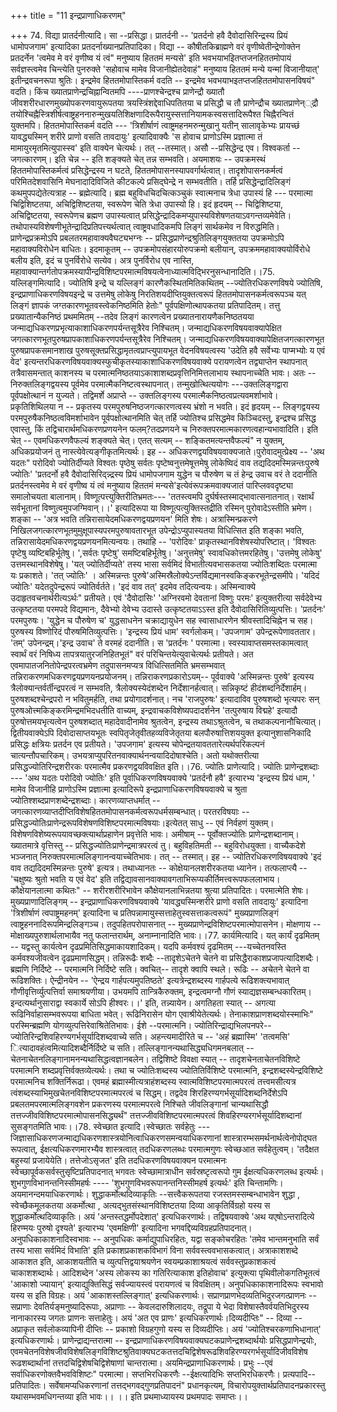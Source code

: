 +++
title = "11 इन्द्रप्राणाधिकरणम्"

+++
74. विद्या प्रातर्दनीत्यादि। सा --प्रसिद्धा। प्रातर्दनी -- 'प्रतर्दनो हवै दैवोदासिरिन्द्रस्य प्रियं धामोपजगाम' इत्यादिका प्रतदर्नाख्यानप्रतिपादिका। विद्या -- कौषीतकिब्राह्मणे वरं वृणीष्वेतीन्द्रेणोक्तेन प्रतदर्नेन 'त्वमेव मे वरं वृणीष्व यं त्वं" मनुष्याय हिततमं मन्यसे' इति भवभयाभइितप्तजनहिततमोपायं सर्वज्ञस्त्वमेव चिन्त्येति पुनरुक्ते 'सहोवाच मामेव विजानीह्येतदेवाहं" मनुष्याय हिततमं मन्ये यन्मां विजानीयात्' इतीन्द्रवचनरूपा श्रुतिः। इन्द्रमेव हिततमोपास्तिकर्म वदति -- इन्द्रमेव भवभयाभइतप्तजहिततमोपासनविषयं" वदति। किंच ख्यातप्राणेन्द्रचिह्नान्वितमपि ----प्राणश्चेन्द्रश्च प्राणेन्द्रौ ख्यातौ जीवशरीरधारणमुख्योपकरणवायुरूपतया त्रयस्त्रिंशद्देवाधिपतितया च प्रसिद्धौ च तौ प्राणेन्द्रौच ख्यातप्राणेन््द्रौ तयोश्चिह्नैस्त्रिशीर्षत्वाष्ट्रहननारुन्मुखयतिशिक्षणादिरूपैरायुस्सत्तानियामकस्वसत्तादिरूपैश्त चिह्नैरन्वितं युक्तमपि। हिततमोपास्तिकर्म वदति --- 'त्रिशीर्षाणं त्वाष्ट्रमहनमरुन्मुखानु यतीन् सालावृकेभ्यः प्रायच्छं यावद्ध्यस्मिन् शरीरे प्राणो वसति तावदायुः' इत्यादिवाक्यैः 'स होवाच प्राणोऽस्मि प्रज्ञात्मा तं मामायुरमृतमित्युपास्स्व' इति वाक्येन चेत्यर्थः। तत् --तस्मात्। असौ --प्रसिद्धेन्द्र एव। विश्वकर्ता --जगत्कारणम्। इति चेन्न -- इति शङ्क्यते चेत् तन्न सम्भवति। अयमाशयः -- उपक्रमस्थं हिततमोपास्तिकर्मत्वं प्रसिद्धेन्द्रस्य न घटते, हिततमोपासनस्यापवर्गार्थत्वात्। तादृशोपासनकर्मत्वं परिमितदेशवासिनि मेघनादादिविजिते कीटकल्पे प्रसिद्घेन्द्रे न सम्भवतीति। तर्हि प्रसिद्धेन्द्रादिलिङ्गं कथमुपपद्येतेत्यत्राह -- ब्रह्मेत्यादि। ब्रह्म बहुविधचिदचित्कञ्चुकं स्वात्मनाच त्रेधा उपास्यं हि --- परमात्मा चिद्विशिष्टतया, अचिद्विशिष्टतया, स्वरूपेण चेति त्रेधा उपास्यो हि। इदं हृदयम् -- चिद्विशिष्टया, अचिद्विष्टतया, स्वरूपेणच ब्रह्मण उपास्यत्वात् प्रसिद्धेन्द्रादिकमप्युपास्यविशेषणतयाऽवगन्तव्यमेवेति। तथोपास्यविशेषणीभूतेन्द्रादिप्रतिपत्त्यर्थत्वात् त्वाष्ट्रवधादिकमपि लिङ्गं सार्थकमेव न विरुद्धमिति। प्राणेन्द्रप्रक्रमोऽपि प्रबलतरमहावाक्यवैघट्यभग्नः -- प्रसिद्धप्राणेन्द्रश्रुतिलिङ्गयुक्ततया उपक्रमोऽपि महावाक्यविरोधेन बाधितः। इदमाकूतम् -- उपक्रमोपसंहारयोरुपक्रमो बलीयान्, उपक्रममहावाक्ययोर्विरोधे बलीय इति, इदं च पुनर्विरोधे सत्येव। अत्र पुनर्विरोध एव नास्ति, महावाक्यान्तर्गतोपक्रमस्यापीन्द्रविशिष्टपरमात्मविषयत्वेनाध्यात्मविद्भिरनुसन्धानादिति।।75. यल्लिङ्गमित्यादि। ज्योतिषि इन्द्रे च यल्लिङ्गं कारणैकस्थितमितिकथितम् --ज्योतिरधिकरणविषये ज्योतिषि, इन्द्रप्राणाधिकरणविषयइन्द्रे च उत्तमेषु लोकेषु निरतिशयदीप्तियुक्तत्वरूपं हिततमोपासनकर्मत्वरूपञ्च यत् लिङ्गं ज्ञापकं जग्तकारणभूतवस्त्वेकनिष्ठमिति हेतोः" पूर्वपक्षिणोत्थापकतया प्रतिपादितम्। तत्तु प्रख्यातान्यैकनिष्ठं प्रथममितम् --तदेव लिङ्गं कारणत्वेन प्रख्यातनारायणैकनिष्ठतयया जन्माद्यधिकरणप्रभृत्याकाशाधिकरणपर्यन्तसूत्रैरेव निश्चितम्। जन्माद्यधिकरणविषयवाक्यापेक्षित जगत्कारणभूतपुरुषप्रापकाशाधिकरणपर्यन्तसूत्रैरेव निश्चितम्। जन्माद्यधिकरणविषयवाक्यापेक्षितजगत्कारणभूत पुरुषप्रापकसमानशाख पुरुषसूक्तप्रसिद्धामृतत्वप्राप्त्युपायभूत वेदनविषयत्वस्य 'उदेति हवै सर्वेभ्यः पाप्मभ्योः य एवं वेद' इत्यन्तरधिकरणविषयवाक्यस्फुचीकृतस्याकाशाधिकरणविषयवाक्ये परायणत्वेन तद्व्याप्तेन स्थापनात् तत्रैवासमन्तात् काशनस्य च परमात्मनिष्ठतयाऽकाशाशब्दप्रवृत्तिनिमित्तलाभाय स्थापनाच्चेति भावः। अतः -- निरुक्तलिङ्गद्वयस्य पूर्वमेव परमात्मैकनिष्टत्वस्थापनात्। तन्मुखोत्थित्ययोगः ---उक्तलिङ्गद्वारा पूर्वपक्षोत्थानं न युज्यते। तद्विमर्शे अप्राप्ते -- उक्तलिङ्गस्य परमात्मैकनिष्ठत्वप्रत्यवमर्शाभावे। प्रकृतिशिथिलया न -- प्रकृतस्य परमपुरुषनिष्ठजगत्कारणत्वस्य भ्रंशो न भवति। इदं हृदयम् -- लिङ्गद्वयस्य परमपुरुषैकनिष्ठत्वविमर्शाभावेन पूर्वपक्षोत्थानमिति चेत् तर्हि ज्योतिश्च प्रसिद्धमेव किञ्चिदस्तु, इन्द्रश्च प्रसिद्ध एवास्तु, किं तद्विचारार्थमधिकरणप्रणयनेन फलम्?तदप्रणयने च निरुक्तपरमात्मकारणत्वहान्यभावादिति। इति चेत् -- एवमधिकरणवैफल्यं शङ्क्यते चेत्। एतत् सत्यम् -- शङ्कितमत्यन्तवैफल्यं" न युक्तम्, अधिकप्रयोजनं तु नास्त्येवेत्यङ्गीकृतमित्यर्थः। इह -- अधिकरणद्वयविषयवाक्यजाते।पुरोवादमुत्प्रेक्ष्य -- 'अथ यदतः" परोदिवो ज्योतिर्दीप्यते विश्वतः पृष्ठेषु सर्वतः पृष्टेष्वनुत्तमेषूत्तमेषु लोकेष्विदं वाव तद्यदिदमस्मिन्नन्तःपुरुषे ज्योतिः' 'प्रतदर्नो हवै दैवोदासिरिद्न्न्द्रस्य प्रियं धामोपजगाम युद्धेन च पौरुषेण च तं हेन्द्र उवाच वरं ते ददानीति प्रतर्दनस्त्वमेव मे वरं वृणीष्व यं त्वं मनुष्याय हिततमं मन्यसे'इत्येवंरूपक्रमवाक्यजातं पारिप्लववदृष्ट्या समालोचयता बालानाम्। विष्णूत्पत्त्युक्तिरीतिभ्रमतः--- 'ततस्त्वमपि दुर्घर्षस्तस्माद्भावात्सनातनात्। रक्षार्थं सर्वभूतानां विष्णुत्वमुपजग्मिवान्।।' इत्यादिरूपा या विष्णूत्पत्युक्तिस्तद्रीति रस्मिन् पुरोवादेऽस्तीति भ्रमेण। शङ्का -- 'अत्र भवति तन्निरासायेदमधिकरणद्वयप्रणयन' मिति शेषः। अत्रास्मिन्प्रकरणे निखिलजगत्कारणभूतमुमुक्षूपास्यपरमपुरुषावतारभूत उपेन्द्रोऽप्युपास्यतया विधित्सित इति शङ्का भवति, तन्निरासायेदमधिकरणद्वयप्रणयनमित्यन्वयः। तथाहि -- 'परोदिवः' प्राकृतस्थानविशेषस्योपरिष्टात्। 'विश्वतः पृष्टेषु व्यष्टिबहिर्भूतेषु। ',सर्वतः पृष्टेषु' समष्टिबहिर्भूतेषु। 'अनुत्तमेषु' स्वावधिकोत्तमरहितेषु। 'उत्तमेषु लोकेषु' उत्तमस्थानविशेषेषु। 'यत् ज्योतिर्दीप्यते' तस्य भासा सर्वमिदं विभातीत्यवभासकतया ज्योतिःशब्दितः परमात्मा यः प्रकाशते। 'तत् ज्योतिः' । अस्मिन्नन्तः पुरुषे'अस्मिस्रैलोक्येऽन्तर्विद्यमानस्वकिङ्करभूतेन्द्रसमीपे। 'यदिदं ज्योतिः' यदेतदुपेन्द्ररूपं ज्योतिर्वर्तते। 'इदं वाव तत्' इदमेव तदित्यन्वयः। अस्मिन्वाक्ये उदाहृतवचनार्थरीत्यऽर्थः" प्रतीयते। एवं 'दैवोदासिः' 'अग्निरवमो देवतानां विष्णुः परमः' इत्युक्तरीत्या सर्वदेवेभ्य उत्कृष्टतया परमपदे विद्यमानः, दैवेभ्यो देवेभ्य उदास्ते उत्कृष्टतयाऽऽस्त इति दैवोदासिरितिव्युत्पत्तिः। 'प्रतर्दनः' परमपुरुषः। 'युद्धेन च पौरुषेण च' युद्धसाधनेन चक्राद्यायुधेन सह स्वासाधारणेन श्रीवस्तादिचिह्नेन च सह। पुरुषस्य विष्णोरिदं पौरुषमितिव्युत्पत्तिः। 'इन्द्रस्य प्रियं धाम' स्वर्गलोकम्। 'उपजगाम' उपेन्द्ररूपेणावततार। 'तम्' उपेनन्द्रम्।'इन्द्र उवाच' ते वरमहं ददानीति। स 'प्रतर्दनः ' परमात्मा। स्वस्यावाप्तसमस्तकामत्वात् स्वार्थं वरं निषिध्य तापत्रयातुरजनिहितभूतं" वरं परिचिन्तयेत्युवाचेत्यर्थः प्रतीयते। अत एवमापातजनितोपेन्द्रपरत्वभ्रमेण तदुपासनमप्यत्र विधित्सितमिति भ्रमसम्भवात् तन्निराकरणमधिकरणद्वयप्रणयनप्रयोजनम्। तन्निराकरणप्रकारोऽयम्-- पूर्ववाक्ये 'अस्मिन्नन्तः पुरुषे' इत्यस्य त्रैलोक्यान्तर्वर्तीन्द्रपरत्वं न सम्भवति, त्रैलोक्यस्येदंशब्देन निर्देशानर्हत्वात्। सन्निकृष्टं हीदंशब्दनिर्देशार्हम्। पुरुषशब्दश्चेन्द्रपरो न भवितुमर्हति, तथा प्रयोगादर्शनात्। नच 'राजपुरुषः' इत्यादाविव पुरुषशब्दो भृत्यपरः सन् पुरुषओत्त्मकिङ्करमिन्द्रमभिदधतीति वाच्यम्, इन्द्रवाचकविशेष्यपदादर्शनेन 'तत्पुरुषाय विद्महे' इत्यादौ पुरुषोत्तमयभृत्यत्वेन पुरुषशब्दात् महादेवादीनामेव श्रुतत्वेन, इन्द्रस्य तथाऽश्रुतत्वेन, च तथाकल्पनानौचित्यात्। द्वितीयवाक्येऽपि दिवोदासाप्तयभूतः स्वपितृजेतृवीतहव्यविजेतृतया बलपौरुषात्तिशययुक्त इत्यानुशासनिकादि प्रसिद्धः क्षत्रियः प्रतर्दन एव प्रतीयते। 'उपजगाम' इत्यस्य चोपेन्द्रतयावततारेत्यर्थपरिकल्पनं चात्यन्तौपचारिकम्। उभयत्राप्युपरितनवाक्यार्थनन्वयादिदोषाश्चेति। अतो यथोक्तरीत्या प्रसिद्धज्योतिरिन्द्रशरीरकः परमात्मैव प्रकरणद्वयविवक्षित इति।।76. ज्योतिः प्राणेत्यादि। ज्योतिः प्राणेन्द्रशब्दाः --- 'अथ यदतः परोदिवो ज्योतिः' इति पूर्वाधिकरणविषयवाक्ये 'प्रतर्दनौ हवै' इत्यारभ्य 'इन्द्रस्य प्रियं धाम, ' मामेव विजानीहि प्राणोऽस्मि प्रज्ञात्मा इत्यादिरूपे इन्द्रप्राणाधिकरणविषयवाक्ये च श्रुता ज्योतिश्शब्दप्राणशब्देन्द्रशब्दाः। कारणव्याप्तधर्मात् -- जगत्कारणव्याप्तदीप्तिविशेषहिततमोपासनकर्मत्वरूपधर्मसम्बन्धात्। परतरविषयाः --प्रसिद्धज्योतिःप्राणेन्द्ररूपविशेषणविशिष्टपरमात्मविषयाः।इत्येतत् साधु -- एवं निर्वहणं युक्तम्। विशेषणविशेष्यरूपयावच्छक्त्यार्थाप्रहाणेन प्रवृत्तेति भावः। अमीषाम् -- पूर्वोक्तज्योतिः प्राणेन्द्रशब्दानाम्। ख्यातमात्रे वृत्तिस्तु -- प्रसिद्धज्योतिःप्राणेन्द्रमात्रपरत्वं तु। बहुविहतिमती -- बहुविरोधयुक्ता। वाच्यैकदेशे भञ्जनात् निरुक्तपरमात्मलिङ्गानन्वयाच्चेतिभावः। तत् -- तस्मात्। इह -- ज्योतिरधिकरणविषयवाक्ये 'इदं वाव तद्यदिदमस्मिन्नन्तः पुरुषे' इत्यत्र। तथाध्यानतः -- कोक्षेयानलशरीरकतया ध्यानेन। तत्फलाप्त्यै -- 'चक्षुष्यः श्रुतो भवति य एवं वेद' इति तद्विद्यावसानवाक्यावगताभिरूप्यकीर्तिमत्त्वरूपफललाभाय। कौक्षेयानलात्मा कथितः" -- शरीरशरीरिभावेन कौक्षेयानलाभिन्नतया श्रुत्या प्रतिपादितः। परमात्मेति शेषः। मुख्यप्राणादिलिङ्गम् -- इन्द्रप्राणाधिकरणविषयवाक्ये 'यावद्ध्यस्मिन्शरीरे प्राणो वसति तावदायुः' इत्यादिना 'त्रिशीर्षाणं त्वपाष्ट्रमहनम्' इत्यादिना च प्रतिपन्नामायुस्सत्ताहेतुस्वसत्ताकत्वरूपं" मुख्यप्राणलिङ्गं त्वाष्ट्रहननादिरूपमिन्द्रलिङ्गञ्च। तदुपहितपरोपासनात् -- मुख्यप्राणेन्द्रविशिष्टपरमात्मोपासनेन। मोक्षणाय -- मोक्षाख्यपुरुशार्थलाभायैव नतु फलान्तरार्थम्, अनाम्नानादिति भावः।।77. कार्यमित्यादि। यत् कार्यं दृढमितम् -- यद्वस्तु कार्यत्वेन दृढप्रमितिसिद्धमाकायशादिकम्। यदपि कर्मवश्यं दृढमितम् ---यच्चेतनवस्ति कर्मवश्यजीवत्वेन दृढप्रमाणसिद्धम्। तन्निरूढैः शब्दैः --तादृशेऽचेतने चेतने वा प्रसिद्धैराकाशप्रजापत्यादिशब्दैः। ब्रह्मणि निर्दिष्टे -- परमात्मनि निर्दिष्टे सति। क्वचित्-- तादृशे क्वापि स्थले। रूढिः -- अचेतने चेतने वा रूढिशक्तिः। ऐन्द्रीनयेन -- 'ऐन्द्रय गार्हपत्यमुपतिष्ठते' इत्यत्रेन्द्रशब्दस्य गार्हपत्ये रूढिशक्त्यभावात् गौणीवृत्तिर्व्युत्पत्तिर्वा समाश्रयणीया। उभयमपि तान्त्रिकैरुक्तम्, इन्द्रत्वमग्नौ गौणं स्याद्यज्ञसम्बन्धकारितम्। इन्दत्यर्थानुसाराद्वा स्वकार्ये सोऽपि हीश्वरः।।' इति, तन्न्यायेन। अगतिहता स्यात् -- अगत्या रूढिनिर्वाहासम्भवरूपया बाधिता भवेत्। रूढिनिरासेन योग एवाश्रीयेतेत्यर्थः। तेनाकाशप्राणशब्दयोस्स्माभिः" परस्मिन्ब्रह्मणि योगव्युत्पत्तिरेवाश्रितेतिभावः। ईशे --परमात्मनि। ज्योतिरिन्द्राद्यभिलपनपरे-- ज्योतिरिन्द्रशिवहिरण्यगर्भसूर्यादिशब्दवाच्ये सति। अहन्त्यमादीरिते च -- 'अहं ब्रह्मास्मि' 'तत्वमसि' ित्यादावहंत्वमित्यादिशब्दैर्निर्दिष्टे च सति। तल्लिङ्गानन्यथासिद्ध्यधिगमनबलात् -- चेतनाचेतनलिङ्गानामनन्यथासिद्धत्वज्ञानबलेन। तद्विशिष्टे विवक्षा स्यात् -- तादृशचेनताचेतनविशिष्टे परमात्मनि शब्दप्रवृत्तिर्वक्तव्येत्यर्थः। तथा च ज्योतिःशब्दस्य ज्योतितिर्विशिष्टे परमात्मनि, इन्द्रशब्दस्येन्द्रविशिष्टे परमात्मनिच शक्तिर्निरूढा। एवमहं ब्रह्मास्मीत्यत्राहंशब्दस्य स्वात्मविशिष्टपरमात्मपरत्वं तत्त्वमसीत्यत्र त्वंशब्दस्याभिमुखचेतनविशिष्टपरमात्मपरत्वं च सिद्धम्। तद्वदेव शिरहिरण्यगर्भसूर्यादिशब्दनिर्देशेऽपि प्रबलतमपरमात्मलिङ्गवशेन प्रकरणस्य परमात्मपरत्वे निश्चिते जीवलिङ्गानां चान्यथासिद्धौ तत्तज्जीवविशिष्टपरमात्मोपासनसिद्ध्यर्थं" तत्तज्जीवविशिष्टपरमात्मपरत्वं शिवहिरण्यरगर्भसूर्यादिशब्दानां सुसङ्गतमिति भावः।।78. स्वेच्छात इत्यादि।स्वेच्छातः सर्वहेतुः --- जिज्ञासाधिकरणजन्माद्यधिकरणशास्त्रयोनित्वाधिकरणसमन्वयाधिकरणानां शास्त्रारम्भसमर्थनार्थत्वेनोपोद्घत रूपत्वात्, ईक्षत्यधिकरणमारभ्यैव शास्त्रत्वात् तदधिकरणलब्धः परमात्मगुणः स्वेच्छआत सर्वहेतुत्वम्। 'तदैक्षत बहुस्यां प्रजायेयेति। तत्तेजोऽसृजत' इति तदधिकरणविषयवाक्यन परमात्मनः स्वेच्छापूर्वकसर्वस्तुसृष्टिप्रतिपादनात् भगवतः स्वेच्छामात्राधीन सर्वस्रष्टृत्वरूपो गुम ईक्षत्यधिकरणलब्ध इत्यर्थः।शुभगुणविभानन्तनिस्सीमहर्षः ---- 'शुभगुणविभवरूपानन्तनिस्सीमहर्ष इत्यर्थः' इति चिन्तामणिः। अयमानन्दमयाधिकरणार्थः। शुद्धाकर्मोत्थदिव्याकृतिः --सत्त्वैकरूपतया रजस्तमस्सम्बन्धाभावेन शुद्धा , स्वेच्छैकमूलकतया अकर्मोत्था , अत्यद्भुतसंस्थानविशिष्टतया दिव्या आकृतिर्विग्रहो यस्य स शुद्धाकर्मोत्थदिव्याकृतिः। अयं 'अन्तस्तद्धर्मोपदेशात्' इत्यधिकरणार्थः। तद्विषयवाक्ये 'अथ यएषोऽन्तरादित्ये हिरण्मयः पुरुषो दृश्यते' इत्यारभ्य 'एवमक्षिणी' इत्यादिना भगवद्दिव्यविग्रहप्रतिपादनात्। अनुपधिकाकाशनादिस्वभावः -- अनुपधिकः कर्माद्युपाधिरहितः, यद्वा सङ्कोचरहितः 'तमेव भान्तमनुभाति सर्वं तस्य भासा सर्वमिदं विभाति' इति प्रकाशप्रकाशकविभागं विना सर्ववस्त्ववभासकत्वात्। अत्राकाशशब्दे आकाशत इति, आकाशयतीति च व्युत्पत्तिद्वयाश्रयणेन स्वयम्प्रकाशाश्रयत्वं सर्ववस्तुप्रकाशकत्वं चाकाशशब्दार्थः। आदिशब्देन 'अस्य लोकस्य का गतिरित्याकाश इतिहोवाच' इत्युक्त्या पृथिवीलोकगतिभूतत्वं 'आकाशो ज्यायान्' इत्याद्युक्तिसिद्धं सर्वज्यायस्त्वं परायणत्वं च विवक्षितम्। अनुपधिकाकाशनादिरूपः स्वभावो यस्य स इति विग्रहः। अयं 'आकाशस्तल्लिङ्गात्' इत्यधिकरणार्थः। सप्राणप्राणभेदव्यतिभिदुरजगत्प्राणनः -- सप्राणाः देवतिर्यङ्मनुष्यादिरूपाः, अप्राणाः -- केवलदारुशिलादयः, तद्रूपा ये भेदा विशेषास्तैवर्वयतिभिदुरस्य नानाकारस्य जगतः प्राणनः सत्ताहेतुः। अयं 'अत एव प्राणः' इत्यधिकरणार्थः।दिव्यदीप्तिः" -- दिव्या --अप्राकृत सर्वलोकव्यापिनी दीप्तिः -- प्रकाशो विग्रहगुणो यस्य स दिव्यदीप्तिः। अयं 'ज्योतिश्चरकणाभिधानात्' इत्यधिकरणार्थः। प्राणेन्द्राद्यन्तरात्मा -- इन्द्रप्राणाधिकरणविषयवाक्यघटकप्राणेन्द्रशब्दार्थयोः प्रसिद्धप्राणेन्द्रयोः, एवमचेतनविशेषजीवविशेषलिङ्गविशिष्टश्रुतिवाक्यघटकतत्तदचिद्विशेषरूढशिवहिरण्यरगर्भसूर्यादिजीवविशेष रूढशब्दार्थानां तत्तदचिद्विशेषचिद्विशेषाणां चान्तरात्मा। अयमिन्द्रप्राणाधिकरणार्थः। प्रभुः --एवं सर्वाधिकरणोक्तवैभवविशिष्टः" परमात्मा। सप्तभिरधिकरणैः --ईक्षत्यादिभिः सप्तभिरधिकरणैः। प्रत्यपादि-- प्रतिपादितः। सर्वेषामप्यधिकरणानां तत्तद्भगवद्गुणप्रतिपादनं" प्रधानकृत्यम्, विचारोपयुक्तार्थप्रतिपादनप्रकारस्तु यथासम्भवमधिगन्तव्या इति भावः।। ।। इति प्रथमाध्यायस्य प्रथमपादः समाप्तः।।
